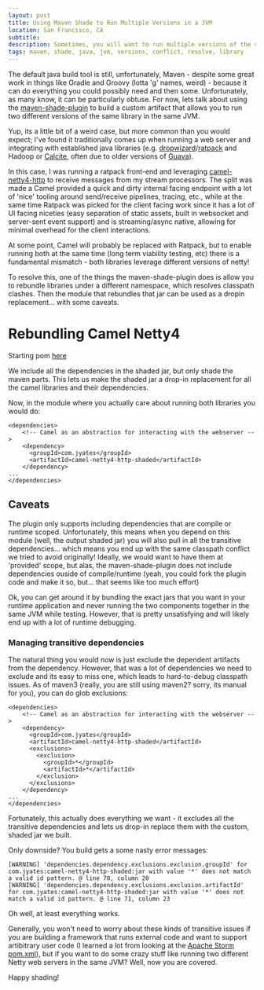 ```yaml
---
layout: post
title: Using Maven Shade to Run Multiple Versions in a JVM
location: San Francisco, CA
subtitle:
description: Sometimes, you will want to run multiple versions of the same library in the same JVM. Maybe you are writing a framework to run arbitrary user code or maybe you are just integrating with legacy code; either way, you will need a way to run both versions of some library in the same JVM - enter the maven-shade-plugin. It would be lovely if it were just a drop-in solution, but - as with most things maven - there are a few caveats
tags: maven, shade, java, jvm, versions, conflict, resolve, library
---
```


The default java build tool is still, unfortunately, Maven - despite some great work in things like Gradle and Groovy (lotta 'g' names, weird) - because it can do everything you could possibly need and then some. Unfortunately, as many know, it can be particularly obtuse. For now, lets talk about using the [maven-shade-plugin](https://maven.apache.org/components/plugins/maven-shade-plugin/) to build a custom artifact that allows you to run two different versions of the same library in the same JVM.

Yup, its a little bit of a weird case, but more common than you would expect; I've found it traditionally comes up when running a web server and integrating with established java libraries (e.g. [dropwizard](http://www.dropwizard.io/)/[ratpack](http://ratpack.io/) and Hadoop or [Calcite](http://calcite.incubator.apache.org/), often due to older versions of [Guava](http://guava-libraries.googlecode.com/)).

In this case, I was running a ratpack front-end and leveraging [camel-netty4-http](http://camel.apache.org/netty4-http.html) to receive messages from my stream processors. The split was made a Camel provided a quick and dirty internal facing endpoint with a lot of 'nice' tooling around send/receive pipelines, tracing, etc., while at the same time Ratpack was picked for the client facing work since it has a lot of UI facing niceties (easy separation of static assets, built in websocket and server-sent event support) and is streaming/async native, allowing for minimal overhead for the client interactions.

At some point, Camel will probably be replaced with Ratpack, but to enable running both at the same time (long term viability testing, etc) there is a fundamental mismatch - both libraries leverage different versions of netty!

To resolve this, one of the things the maven-shade-plugin does is allow you to rebundle libraries under a different namespace, which resolves classpath clashes. Then the module that rebundles that jar can be used as a dropin replacement... with some caveats.

# Rebundling Camel Netty4

Starting pom [here](https://gist.github.com/jyates/fc3d9b427099b750184c)

We include all the dependencies in the shaded jar, but only shade the maven parts. This lets us make the shaded jar a drop-in replacement for all the camel libraries and their dependencies.

Now, in the module where you actually care about running both libraries you would do:

```
<dependencies>
    <!-- Camel as an abstraction for interacting with the webserver -->
    <dependency>
      <groupId>com.jyates</groupId>
      <artifactId>camel-netty4-http-shaded</artifactId>
    </dependency>
...
</dependencies>
```

## Caveats

The plugin only supports including dependencies that are compile or runtime scoped. Unfortunately, this means when you depend on this module (well, the output shaded jar) you will also pull in all the transitive dependencies... which means you end up with the same classpath conflict we tried to avoid originally! Ideally, we would want to have them at 'provided' scope, but alas, the maven-shade-plugin does not include dependencies ouside of compile/runtime (yeah, you could fork the plugin code and make it so, but... that seems like too much effort)

Ok, you can get around it by bundling the exact jars that you want in your runtime application and never running the two components together in the same JVM while testing. However, that is pretty unsatisfying and will likely end up with a lot of runtime debugging.

### Managing transitive dependencies

The natural thing you would now is just exclude the dependent artifacts from the dependency. However, that was a lot of dependencies we need to exclude and its easy to miss one, which leads to hard-to-debug classpath issues. As of maven3 (really, you are still using maven2? sorry, its manual for you), you can do glob exclusions:

```
<dependencies>
    <!-- Camel as an abstraction for interacting with the webserver -->
    <dependency>
      <groupId>com.jyates</groupId>
      <artifactId>camel-netty4-http-shaded</artifactId>
      <exclusions>
        <exclusion>
          <groupId>*</groupId>
          <artifactId>*</artifactId>
        </exclusion>
      </exclusions>
    </dependency>
...
</dependencies>
```

Fortunately, this actually does everything we want - it excludes all the transitive dependencies and lets us drop-in replace them with the custom, shaded jar we built. 

Only downside? You build gets a some nasty error messages:

```
[WARNING] 'dependencies.dependency.exclusions.exclusion.groupId' for com.jyates:camel-netty4-http-shaded:jar with value '*' does not match a valid id pattern. @ line 70, column 20
[WARNING] 'dependencies.dependency.exclusions.exclusion.artifactId' for com.jyates:camel-netty4-http-shaded:jar with value '*' does not match a valid id pattern. @ line 71, column 23
```

Oh well, at least everything works.

Generally, you won't need to worry about these kinds of transitive issues if you are building a framework that runs external code and want to support artibitrary user code (I learned a lot from looking at the [Apache Storm pom.xml](https://github.com/apache/storm/blob/master/pom.xml)), but if you want to do some crazy stuff like running two different Netty web servers in the same JVM? Well, now you are covered.

Happy shading!


